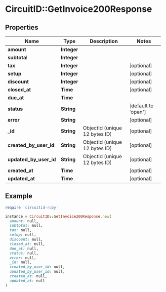 # CircuitID::GetInvoice200Response

## Properties

| Name | Type | Description | Notes |
| ---- | ---- | ----------- | ----- |
| **amount** | **Integer** |  |  |
| **subtotal** | **Integer** |  |  |
| **tax** | **Integer** |  | [optional] |
| **setup** | **Integer** |  | [optional] |
| **discount** | **Integer** |  | [optional] |
| **closed_at** | **Time** |  | [optional] |
| **due_at** | **Time** |  |  |
| **status** | **String** |  | [default to &#39;open&#39;] |
| **error** | **String** |  | [optional] |
| **_id** | **String** | ObjectId (unique 12 bytes ID) | [optional] |
| **created_by_user_id** | **String** | ObjectId (unique 12 bytes ID) | [optional] |
| **updated_by_user_id** | **String** | ObjectId (unique 12 bytes ID) | [optional] |
| **created_at** | **Time** |  | [optional] |
| **updated_at** | **Time** |  | [optional] |

## Example

```ruby
require 'circuitid-ruby'

instance = CircuitID::GetInvoice200Response.new(
  amount: null,
  subtotal: null,
  tax: null,
  setup: null,
  discount: null,
  closed_at: null,
  due_at: null,
  status: null,
  error: null,
  _id: null,
  created_by_user_id: null,
  updated_by_user_id: null,
  created_at: null,
  updated_at: null
)
```

